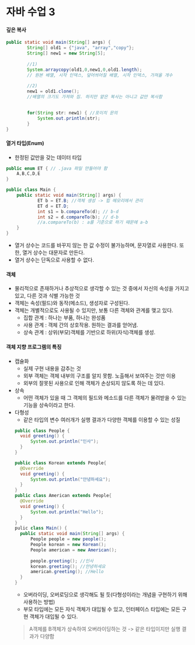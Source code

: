 # 자바 수업 3



#### 깊은 복사

```java
public static void main(String[] args) {
        String[] old1 = {"java", "array","copy"};
        String[] new1 = new String[5];
    
    	//1)
        System.arraycopy(old1,0,new1,0,old1.length);
        // 원본 배열, 시작 인덱스, 덮어씌어질 배열, 시작 인덱스, 가져올 개수
    
    	//2)
        new1 = old1.clone();
 		//배열의 크기도 가져와 짐. 하지만 얕은 복사는 아니고 값만 복사함
    	

        for(String str: new1) { //포이치 문의 
            System.out.println(str);
        }
}
```



#### 열거 타입(Enum) 

+ 한정된 값만을 갖는 데이터 타입

```java
public enum ET { // .java 파일 만들어야 함
    A,B,C,D,E
}

public class Main {
    public static void main(String[] args) {
    		ET b = ET.B; //객체 생성 -> 힙 메모리에서 관리
        	ET d = ET.D; 
        	int s1 = b.compareTo(d); // b-d
        	int s2 = d.compareTo(b); // d-b
        	//a.compareTo(b) : a를 기준으로 하기 때문에 a-b
	}	
}
```

+ 열거 상수는 코드를 바꾸지 않는 한 값 수정이 불가능하며, 문자열로 사용한다. 또한, 열거 상수는 대문자로 만든다.
+ 열거 상수는 단독으로 사용할 수 없다.



#### 객체

+ 물리적으로 존재하거나 추상적으로 생각할 수 있는 것 중에서 자신의 속성을 가지고 있고, 다른 것과 식별 가능한 것
+ 객체는 속성(필드)와 동작(메소드), 생성자로 구성된다.
+ 객체는 개별적으로도 사용될 수 있지만, 보통 다른 객체와 관계를 맺고 있다.
  + 집합 관계 : 하나는 부품, 하나는 완성품
  + 사용 관계 : 객체 간의 상호작용. 원하는 결과를 얻어냄.
  + 상속 관계 : 상위(부모)객체를 기반으로 하위(자식)객체를 생성. 



#### 객체 지향 프로그램의 특징

+ 캡슐화
  + 실제 구현 내용을 감추는 것
  + 외부 객체는 객체 내부의 구조를 알지 못함. 노출해서 보여주는 것만 이용
  + 외부의 잘못된 사용으로 인해 객체가 손상되지 않도록 하는 데 있다.
+ 상속
  + 어떤 객체가 있을 때 그 객체의 필드와 메소드를 다른 객체가 물려받을 수 있는 기능을 상속이라고 한다.
+ 다형성
  + 같은 타입의 변수 여러개가 실행 결과가 다양한 객체를 이용할 수 있는 성질
  ```java
  public class People {
  	void greeting() {
		System.out.println("인사");
	}
  }
  
  public class Korean extends People{
  	@Override
	void greeting() {
		System.out.println("안녕하세요");
	}
  }
  public class American extends People{
  	@Override
	void greeting() {
		System.out.println("Hello");
	}
  }
  pulic class Main() {
  	public static void main(String[] args) {
		People people = new people();
		People korean = new Korean();
		People american = new American();
		
		people.greeting(); //인사
		korean.greeting(); //안녕하세요
		american.greeting(); //Hello
	}
  }
  ```
  + 오버라이딩, 오버로딩으로 생각해도 될 듯(다형성이라는 개념을 구현하기 위해 사용하는 방법)
  + 부모 타입에는 모든 자식 객체가 대입될 수 있고, 인터페이스 타입에는 모든 구현 객체가 대입될 수 있다.
  > A객체를 B객체가 상속하여 오버라이딩하는 것 -> 같은 타입이지만 실행 결과가 다양함
